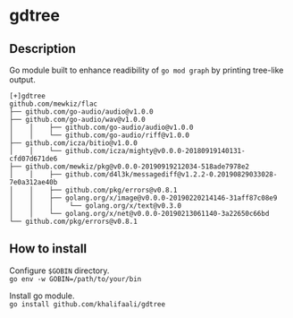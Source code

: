 # gdtree
## Description
Go module built to enhance readibility of `go mod graph` by printing tree-like output.
```
[+]gdtree
github.com/mewkiz/flac
├── github.com/go-audio/audio@v1.0.0
├── github.com/go-audio/wav@v1.0.0
│    │    ├── github.com/go-audio/audio@v1.0.0
│    │    └── github.com/go-audio/riff@v1.0.0
├── github.com/icza/bitio@v1.0.0
│    │    └── github.com/icza/mighty@v0.0.0-20180919140131-cfd07d671de6
├── github.com/mewkiz/pkg@v0.0.0-20190919212034-518ade7978e2
│    │    ├── github.com/d4l3k/messagediff@v1.2.2-0.20190829033028-7e0a312ae40b
│    │    ├── github.com/pkg/errors@v0.8.1
│    │    ├── golang.org/x/image@v0.0.0-20190220214146-31aff87c08e9
│    │    │    └── golang.org/x/text@v0.3.0
│    │    └── golang.org/x/net@v0.0.0-20190213061140-3a22650c66bd
└── github.com/pkg/errors@v0.8.1
```

## How to install
Configure `$GOBIN` directory.<br>
`go env -w GOBIN=/path/to/your/bin`

Install go module.<br>
`go install github.com/khalifaali/gdtree`



